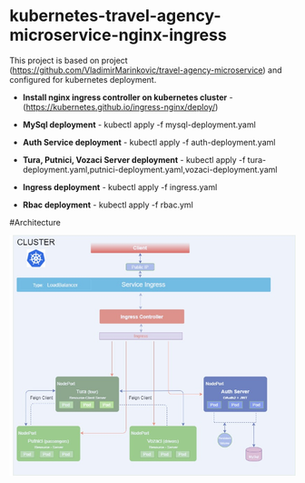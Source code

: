 # kubernetes-travel-agency-microservice-nginx-ingress

This project is based on project (https://github.com/VladimirMarinkovic/travel-agency-microservice) and configured for kubernetes deployment.

* **Install nginx ingress controller on kubernetes cluster** - (https://kubernetes.github.io/ingress-nginx/deploy/)

* **MySql deployment** - kubectl apply -f mysql-deployment.yaml

* **Auth Service deployment** - kubectl apply -f auth-deployment.yaml

* **Tura, Putnici, Vozaci Server deployment** - kubectl apply -f tura-deployment.yaml,putnici-deployment.yaml,vozaci-deployment.yaml 

* **Ingress deployment** - kubectl apply -f ingress.yaml

* **Rbac deployment** - kubectl apply -f rbac.yml 




#Architecture

![Architecture](https://github.com/VladimirMarinkovic/kubernetes-ta-microservice-nginx-ingress/blob/master/tura-resource-server/src/main/resources/images/TravelAgency-nginx-ingress.jpg)
